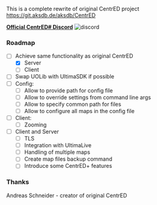 This is a complete rewrite of original CentrED project https://git.aksdb.de/aksdb/CentrED

[**Official CentrED# Discord**](https://discord.gg/zpNCv36fQ8)
![discord](https://user-images.githubusercontent.com/16159577/213001281-c68258d5-9a58-44a4-b90b-d3f1b2602e14.png)

### Roadmap
- [ ] Achieve same functionality as original CentrED
  - [x] Server
  - [ ] Client
- [ ] Swap UOLib with UltimaSDK if possible
- [ ] Config:
  - [ ] Allow to provide path for config file
  - [ ] Allow to override settings from command line args
  - [ ] Allow to specify common path for files
  - [ ] Allow to configure all maps in the config file
- [ ] Client:
  - [ ] Zooming
- [ ] Client and Server
  - [ ] TLS
  - [ ] Integration with UltimaLive
  - [ ] Handling of multiple maps 
  - [ ] Create map files backup command
  - [ ] Introduce some CentrED+ features

### Thanks

Andreas Schneider - creator of original CentrED
